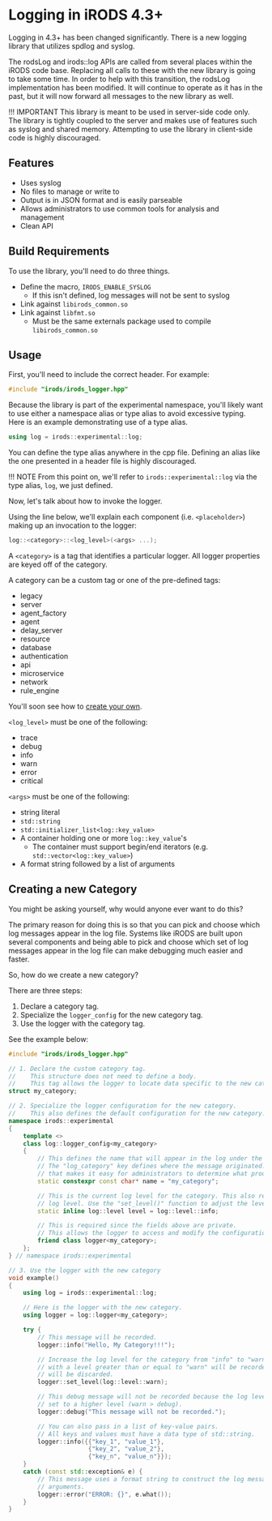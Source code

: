# Logging in iRODS 4.3+

Logging in 4.3+ has been changed significantly. There is a new logging library that utilizes spdlog and syslog.

The rodsLog and irods::log APIs are called from several places within the iRODS code base. Replacing all calls to these with the new library is going to take some time. In order to help with this transition, the rodsLog implementation has been modified. It will continue to operate as it has in the past, but it will now forward all messages to the new library as well.

!!! IMPORTANT
    This library is meant to be used in server-side code only. The library is tightly coupled to the server and makes use of features such as syslog and shared memory. Attempting to use the library in client-side code is highly discouraged.

## Features

- Uses syslog
- No files to manage or write to
- Output is in JSON format and is easily parseable
- Allows administrators to use common tools for analysis and management
- Clean API

## Build Requirements

To use the library, you'll need to do three things.

- Define the macro, `IRODS_ENABLE_SYSLOG`
    - If this isn't defined, log messages will not be sent to syslog
- Link against `libirods_common.so`
- Link against `libfmt.so`
    - Must be the same externals package used to compile `libirods_common.so`

## Usage

First, you'll need to include the correct header. For example:
```c++
#include "irods/irods_logger.hpp"
```

Because the library is part of the experimental namespace, you'll likely want to use either a namespace alias or type alias to avoid excessive typing. Here is an example demonstrating use of a type alias.
```c++
using log = irods::experimental::log;
```
You can define the type alias anywhere in the cpp file. Defining an alias like the one presented in a header file is highly discouraged.

!!! NOTE
    From this point on, we'll refer to `irods::experimental::log` via the type alias, `log`, we just defined.

Now, let's talk about how to invoke the logger.

Using the line below, we'll explain each component (i.e. `<placeholder>`) making up an invocation to the logger:
```c++
log::<category>::<log_level>(<args> ...);
```

A `<category>` is a tag that identifies a particular logger. All logger properties are keyed off of the category.

A category can be a custom tag or one of the pre-defined tags:

- legacy
- server
- agent_factory
- agent
- delay_server
- resource
- database
- authentication
- api
- microservice
- network
- rule_engine

You'll soon see how to [create your own](#creating-a-new-category).

`<log_level>` must be one of the following:

- trace
- debug
- info
- warn
- error
- critical

`<args>` must be one of the following:

- string literal
- `std::string`
- `std::initializer_list<log::key_value>`
- A container holding one or more `log::key_value`'s
    - The container must support begin/end iterators (e.g. `std::vector<log::key_value>`)
- A format string followed by a list of arguments

## Creating a new Category

You might be asking yourself, why would anyone ever want to do this?

The primary reason for doing this is so that you can pick and choose which log messages appear in the log file. Systems like iRODS are built upon several components and being able to pick and choose which set of log messages appear in the log file can make debugging much easier and faster.

So, how do we create a new category?

There are three steps:

1. Declare a category tag.
2. Specialize the `logger_config` for the new category tag.
3. Use the logger with the category tag.
    
See the example below:

```c++
#include "irods/irods_logger.hpp"

// 1. Declare the custom category tag.
//    This structure does not need to define a body.
//    This tag allows the logger to locate data specific to the new category.
struct my_category;

// 2. Specialize the logger configuration for the new category.
//    This also defines the default configuration for the new category.
namespace irods::experimental
{
    template <>
    class log::logger_config<my_category>
    {
        // This defines the name that will appear in the log under the "log_category" key.
        // The "log_category" key defines where the message originated. Try to use a name
        // that makes it easy for administrators to determine what produced the message.
        static constexpr const char* name = "my_category";

        // This is the current log level for the category. This also represents the initial
        // log level. Use the "set_level()" function to adjust the level.
        static inline log::level level = log::level::info;

        // This is required since the fields above are private.
        // This allows the logger to access and modify the configuration.
        friend class logger<my_category>;
    };
} // namespace irods::experimental

// 3. Use the logger with the new category
void example()
{
    using log = irods::experimental::log;

    // Here is the logger with the new category.
    using logger = log::logger<my_category>; 

    try {
        // This message will be recorded.
        logger::info("Hello, My Category!!!");

        // Increase the log level for the category from "info" to "warn". Now, only messages
        // with a level greater than or equal to "warn" will be recorded. All other messages
        // will be discarded.
        logger::set_level(log::level::warn);

        // This debug message will not be recorded because the log level for the category is
        // set to a higher level (warn > debug).
        logger::debug("This message will not be recorded.");

        // You can also pass in a list of key-value pairs.
        // All keys and values must have a data type of std::string.
        logger::info({{"key_1", "value_1"},
                      {"key_2", "value_2"},
                      {"key_n", "value_n"}});
    }
    catch (const std::exception& e) {
        // This message uses a format string to construct the log message from one or more
        // arguments.
        logger::error("ERROR: {}", e.what());
    }
}
```
